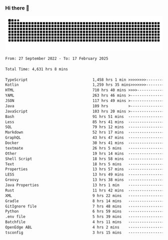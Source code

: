 ### Hi there 👋

<picture>
  <source media="(prefers-color-scheme: dark)" srcset="https://raw.githubusercontent.com/heyline/heyline/output/github-contribution-grid-snake-dark.svg">
  <source media="(prefers-color-scheme: light)" srcset="https://raw.githubusercontent.com/heyline/heyline/output/github-contribution-grid-snake.svg">
  <img alt="github contribution grid snake animation" src="https://raw.githubusercontent.com/heyline/heyline/output/github-contribution-grid-snake.svg">
</picture>

<!--START_SECTION:waka-->

```txt
From: 27 September 2022 - To: 17 February 2025

Total Time: 4,631 hrs 8 mins

TypeScript                             1,458 hrs 1 min >>>>>>>>-----------------   31.48 %
Kotlin                                 1,259 hrs 35 mins>>>>>>>------------------   27.20 %
HTML                                   710 hrs 40 mins >>>>---------------------   15.35 %
YAML                                   263 hrs 46 mins >------------------------   05.70 %
JSON                                   117 hrs 49 mins >------------------------   02.54 %
Java                                   109 hrs         >------------------------   02.35 %
JavaScript                             103 hrs 20 mins >------------------------   02.23 %
Bash                                   91 hrs 51 mins  -------------------------   01.98 %
Less                                   85 hrs 41 mins  -------------------------   01.85 %
SQL                                    79 hrs 12 mins  -------------------------   01.71 %
Markdown                               52 hrs 17 mins  -------------------------   01.13 %
GraphQL                                43 hrs 47 mins  -------------------------   00.95 %
Docker                                 30 hrs 41 mins  -------------------------   00.66 %
textmate                               26 hrs 5 mins   -------------------------   00.56 %
Other                                  19 hrs 14 mins  -------------------------   00.42 %
Shell Script                           18 hrs 58 mins  -------------------------   00.41 %
Text                                   18 hrs 5 mins   -------------------------   00.39 %
Properties                             13 hrs 57 mins  -------------------------   00.30 %
LESS                                   13 hrs 49 mins  -------------------------   00.30 %
Groovy                                 13 hrs 38 mins  -------------------------   00.29 %
Java Properties                        13 hrs 1 min    -------------------------   00.28 %
Rust                                   11 hrs 42 mins  -------------------------   00.25 %
XML                                    9 hrs 22 mins   -------------------------   00.20 %
Gradle                                 8 hrs 14 mins   -------------------------   00.18 %
GitIgnore file                         7 hrs 48 mins   -------------------------   00.17 %
Python                                 6 hrs 59 mins   -------------------------   00.15 %
.env file                              5 hrs 39 mins   -------------------------   00.12 %
Batchfile                              4 hrs 11 mins   -------------------------   00.09 %
OpenEdge ABL                           4 hrs 2 mins    -------------------------   00.09 %
tsconfig                               3 hrs 15 mins   -------------------------   00.07 %
```

<!--END_SECTION:waka-->

